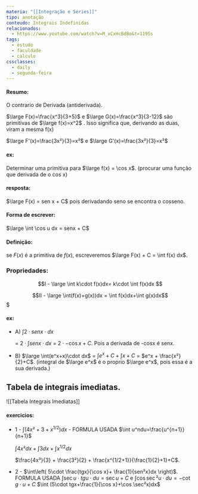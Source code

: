 ```yaml
---
materia: "[[Integração e Séries]]"
tipo: anotação
conteudo: Integrais Indefinidas
relacionados:
  - https://www.youtube.com/watch?v=M_xCxHcBdBo&t=1195s
tags:
  - estudo
  - faculdade
  - calculo
cssclasses:
  - daily
  - segunda-feira
---
```

#### Resumo:

O contrario de Derivada (antiderivada).

$\large F(x)=\frac{x^3}{3+5}$ e $\large G(x)=\frac{x^3}{3-12}$ são primitivas de $\large f(x)=x^2$ . Isso significa que, derivando as duas, viram a mesma f(x)

$\large F'(x)=\frac{3x²}{3}=x²$ e $\large G'(x)=\frac{3x²}{3}=x²$  

#### ex:

Determinar uma primitiva para $\large f(x) = \cos x$. (procurar uma função que derivada de o cos x)

#### resposta:

$\large F(x) = sen x + C$ pois derivadando seno se encontra o cosseno.

#### Forma de escrever:

$\large \int \cos u dx = senx + C$ 

#### Definição:

se $F(x)$ é a primitiva de $f(x)$, escreveremos $\large F(x) + C = \int f(x) dx$. 

### Propriedades:
$$I - \large \int k\cdot f(x)dx= k\cdot \int f(x)dx $$

$$II - \large \int(f(x)+g(x))dx = \int f(x)dx+\int g(x)dx$$$

#### ex:

- A) $\int 2\cdot senx\cdot dx$ 

	= $2\cdot \int senx\cdot dx$ = $2\cdot-\cos x+C$. Pois a derivada de -cosx é senx.

- B) $\large \int(e^x+x)\cdot dx$ 
	= $\int e^x+C + \int x+C$ = $e^x + \frac{x²}{2}+C$. (integral de $\large e^x$ é o proprio $\large e^x$, pois essa é a sua derivada.)

## Tabela de integrais imediatas.

![[Tabela Integrais Imediatas]]


#### exercicios:

- 1 - $\int \left( 4x²+3+x^{1/2} \right)dx$ - FORMULA USADA $\int u^ndu=\frac{u^{n+1}}{n+1}$

	$\int 4x²dx + \int 3dx +\int x^{1/2}dx$ 
	
	$\frac{4x³}{3} + \frac{3²}{2} + \frac{x^{1/2+1}}{\frac{1}{2}+1}+C$.

- 2 - $\int\left( 5\cdot \frac{tgx}{\cos x}+ \frac{1}{sen²x}dx \right)$. FORMULA USADA $\int \sec u\cdot tgu\cdot du=\sec u+C$ e $\int \cos \sec²u\cdot du=-\cot g\cdot u+C$ 
	$\int (5\cdot tgx+\frac{1}{\cos x}+\cos \sec²x)dx$



